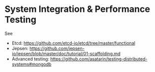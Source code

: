 # System Integration & Performance Testing

See
* Etcd: https://github.com/etcd-io/etcd/tree/master/functional
* Jepsen: https://github.com/jepsen-io/jepsen/blob/master/doc/tutorial/01-scaffolding.md
* Advanced testing: https://github.com/asatarin/testing-distributed-systems#mongodb
